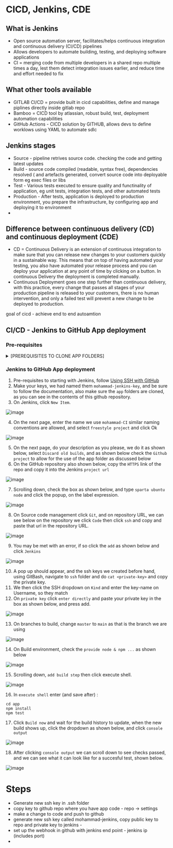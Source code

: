 # CICD, Jenkins, CDE

## What is Jenkins

* Open source automation server, facilitates/helps continuous integration and continuous delivery (CI/CD) pipelines
* Allows developers to automate building, testing, and deploying software applications
* CI = merging code from multiple developers in a shared repo multiple times a day, lest them detect integration issues earlier, and reduce time and effort needed to fix

## What other tools available

* GITLAB CI/CD = provide built in cicd capabilities, define and manage piplines directly inside gitlab repo
* Bamboo = CICD tool by atlassian, robust build, test, deployment automation capabilities
* GitHub Actions - CICD solution by GITHUB, allows devs to define worklows using YAML to automate sdlc



## Jenkins stages

* Source - pipeline retrives source code. checking the code and getting latest updates
* Build - source code compiled (readable, syntax free), dependencies resolved ( and artefacts generated, convert source code into deployable form eg exec files or libs
* Test - Various tests executed to ensure quality and functinality of application, eg unit tests, integration tests, and other automated tests
* Production - After tests, application is deployed to production environment, you prepare the infrastructure, by configuring app and deploying it to environment
* 

## Difference between continuous delivery (CD) and continuous deployment (CDE)

* CD = Continuous Delivery is an extension of continuous integration to make sure that you can release new changes to your customers quickly in a sustainable way. This means that on top of having automated your testing, you also have automated your release process and you can deploy your application at any point of time by clicking on a button. In continuous Delivery the deployment is completed manually.
* Continuous Deployment goes one step further than continuous delivery, with this practice, every change that passes all stages of your production pipeline is released to your customers, there is no human intervention, and only a failed test will prevent a new change to be deployed to production.

goal of cicd - achieve end to end autoamtion

## CI/CD - Jenkins to GitHub App deployment

### Pre-requisites
<details>
  <summary>[PREREQUISITES TO CLONE APP FOLDERS]</summary>
  
  We used the following commands in order to clone someones app folder and environment folder to our local machine
  which we in turn pushed to this repository.
  
  479  git clone https://github.com/khanmaster/sre_jenkins_cicd.git
  
  486  cp -R app /c/Users/tahir.LAPTOP-2JTDBK37/Documents/tech_221/CICD_tech221
  
  490  cd sre_jenkins_cicd/
  
  491  cp -R environment /c/Users/tahir.LAPTOP-2JTDBK37/Documents/tech_221/CICD_tech221
  
  495  git add .
  
  496  git commit -m "Cloned folders from other repository"
  
  497  git push origin main
  
  498  git fetch origin
  
  499  git merge origin/main
  
  500  cd Documents/
  
  501  cd tech_221/
  
  502  cd CICD_tech221/
  
  503  ls
  
  504  git status
  
  505  git commit -m "first commit"
  
  507  git status
  
  509  git push
</details>


### Jenkins to GitHub App deployment
1. Pre-requisites to starting with Jenkins, follow [Using SSH with GitHub](https://github.com/mthussain1234/test-ssh#using-ssh-with-github)
2. Make your keys, we had named them `mohammad-jenkins-key`, and be sure to follow the documentation, also make sure the `app` folders are cloned, as you can see in the contents of this github repository.
3. On Jenkins, click `New Item`.

![image](https://user-images.githubusercontent.com/129314018/235678316-948b83c1-5034-4647-afc6-eb37d9e21a99.png)

4. On the next page, enter the name we use `mohammad-CI` similar naming conventions are allowed, and select `freestyle project` and click Ok

![image](https://user-images.githubusercontent.com/129314018/235678494-d680aede-a141-4cfb-94be-fbec8ba44806.png)

5. On the next page, do your description as you please, we do it as shown below, select `Discard old builds`, and as shown below check the `Github project` to allow for the use of the app folder as discussed below
6. On the GitHub repository also shown below, copy the `HTTPS` link of the repo and copy it into the Jenkins `project url`

![image](https://user-images.githubusercontent.com/129314018/235699049-7c83fc8f-8cb6-4b6a-acb5-de1ec5cb4618.png)

7. Scrolling down, check the box as shown below, and type `sparta ubuntu node` and click the popup, on the label expression.

![image](https://user-images.githubusercontent.com/129314018/235699355-d16b50b9-4c53-4e23-9c72-5c3dccc3012b.png)

8. On Source code management click `Git`, and on repository URL, we can see below on the repository we click `Code` then click `ssh` and copy and paste that url in the repository URL.

![image](https://user-images.githubusercontent.com/129314018/235699909-30280628-5d2a-4579-8d07-663401c952ea.png)

9. You may be met with an error, if so click the `add` as shown below and click `Jenkins`

![image](https://user-images.githubusercontent.com/129314018/235700005-71b70e29-4420-4a4e-ac09-6b71c419f3ed.png)

10. A pop up should appear, and the ssh keys we created before hand, using GitBash, navigate to `ssh` folder and do `cat <private-key>` and copy the private key.
11. We then click the SSH dropdown on `Kind` and enter the key-name on Username, so they match
12. On `private key` click `enter directly` and paste your private key in the box as shown below, and press add.

![image](https://user-images.githubusercontent.com/129314018/235700561-3e5456a1-9277-4583-966f-7a451112aecf.png)

13. On branches to build, change `master` to `main` as that is the branch we are using

![image](https://user-images.githubusercontent.com/129314018/235702105-133d4640-edde-4ede-845a-13e4414f9e6d.png)

14. On Build environment, check the `provide node & npm ...` as shown below

![image](https://user-images.githubusercontent.com/129314018/235702267-97a23956-71c9-4517-90d2-d43933c4894d.png)

15. Scrolling down, `add build step` then click execute shell.

![image](https://user-images.githubusercontent.com/129314018/235702442-b3d41f78-436e-4449-bb11-99f7c14f81ee.png)

16. In `execute shell` enter (and save after) : 
```
cd app
npm install
npm test
```

17. Click `Build now` and wait for the build history to update, when the new build shows up, click the dropdown as shown below, and click `console output`

![image](https://user-images.githubusercontent.com/129314018/235704026-6c4ccbd1-c692-41eb-9598-e9ebcde7a55e.png)

18. After clicking `console output` we can scroll down to see checks passed, and we can see what it can look like for a succesful test, shown below.

![image](https://user-images.githubusercontent.com/129314018/235704124-d9a22683-5a16-49d1-9cc3-f62c245a0076.png)











# Steps

* Generate new ssh key in .ssh folder
* copy key to github repo where you have app code - repo -> settings
* make a change to code and push to github
* generate new ssh key called mohammad-jenkins, copy public key to repo and private key to jenkins - 
* set up the webhook in github with jenkins end point - jenkins ip (includes port)
* 

